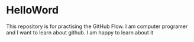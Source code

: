 # HelloWord
This repository is for practising the GitHub Flow.
I am computer programer and I want to learn about github. I am happy to learn about it
